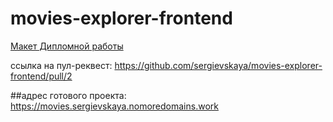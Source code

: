 # movies-explorer-frontend

[Макет Дипломной работы](https://disk.yandex.ru/d/xsme8ZAaD6m71Q)

ссылка на пул-реквест: 
https://github.com/sergievskaya/movies-explorer-frontend/pull/2

##адрес готового проекта:
https://movies.sergievskaya.nomoredomains.work
